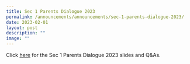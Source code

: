 ```yaml
---
title: Sec 1 Parents Dialogue 2023
permalink: /announcements/announcements/sec-1-parents-dialogue-2023/
date: 2023-02-01
layout: post
description: ""
image: ""
---
```

Click [here]() for the Sec 1 Parents Dialogue 2023 slides and Q&As.